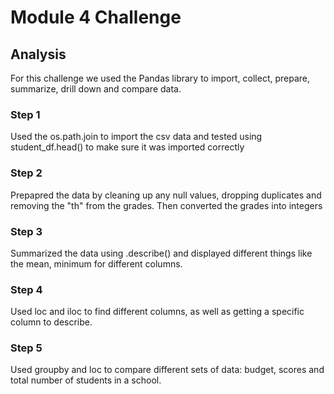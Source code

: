 # Module 4 Challenge

## Analysis

For this challenge we used the Pandas library to import, collect, prepare, summarize, drill down and compare data. 

### Step 1

Used the os.path.join to import the csv data and tested using student_df.head() to make sure it was imported correctly

### Step 2

Prepapred the data by cleaning up any null values, dropping duplicates and removing the "th" from the grades. Then converted the grades into integers

### Step 3

Summarized the data using .describe() and displayed different things like the mean, minimum for different columns.

### Step 4

Used loc and iloc to find different columns, as well as getting a specific column to describe.

### Step 5

Used groupby and loc to compare different sets of data: budget, scores and total number of students in a school.
